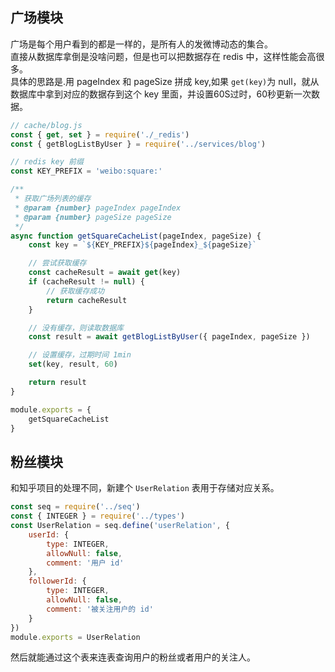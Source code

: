 ## 广场模块
广场是每个用户看到的都是一样的，是所有人的发微博动态的集合。  
直接从数据库拿倒是没啥问题，但是也可以把数据存在 redis 中，这样性能会高很多。  
具体的思路是.用 pageIndex 和 pageSize 拼成 key,如果 `get(key)`为 null，就从数据库中拿到对应的数据存到这个 key 里面，并设置60S过时，60秒更新一次数据。

```js
// cache/blog.js
const { get, set } = require('./_redis')
const { getBlogListByUser } = require('../services/blog')

// redis key 前缀
const KEY_PREFIX = 'weibo:square:'

/**
 * 获取广场列表的缓存
 * @param {number} pageIndex pageIndex
 * @param {number} pageSize pageSize
 */
async function getSquareCacheList(pageIndex, pageSize) {
    const key = `${KEY_PREFIX}${pageIndex}_${pageSize}`

    // 尝试获取缓存
    const cacheResult = await get(key)
    if (cacheResult != null) {
        // 获取缓存成功
        return cacheResult
    }

    // 没有缓存，则读取数据库
    const result = await getBlogListByUser({ pageIndex, pageSize })

    // 设置缓存，过期时间 1min
    set(key, result, 60)

    return result
}

module.exports = {
    getSquareCacheList
}
```

## 粉丝模块
和知乎项目的处理不同，新建个 `UserRelation` 表用于存储对应关系。
```js
const seq = require('../seq')
const { INTEGER } = require('../types')
const UserRelation = seq.define('userRelation', {
    userId: {
        type: INTEGER,
        allowNull: false,
        comment: '用户 id'
    },
    followerId: {
        type: INTEGER,
        allowNull: false,
        comment: '被关注用户的 id'
    }
})
module.exports = UserRelation
```
然后就能通过这个表来连表查询用户的粉丝或者用户的关注人。